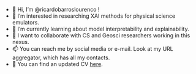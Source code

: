- 👋 Hi, I’m @ricardobarroslourenco !
- 👀 I’m interested in researching XAI methods for physical science emulators.
- 🌱 I’m currently learning about model interpretability and explainability.
- 💞️ I want to collaborate with CS and Geosci researchers working in this nexus.
- 📫 You can reach me by social media or e-mail. Look at my URL aggregator, which has all my contacts.
- 👔 You can find an updated CV [here](http://voices.uchicago.edu/ricardoblourenco/cv/).
